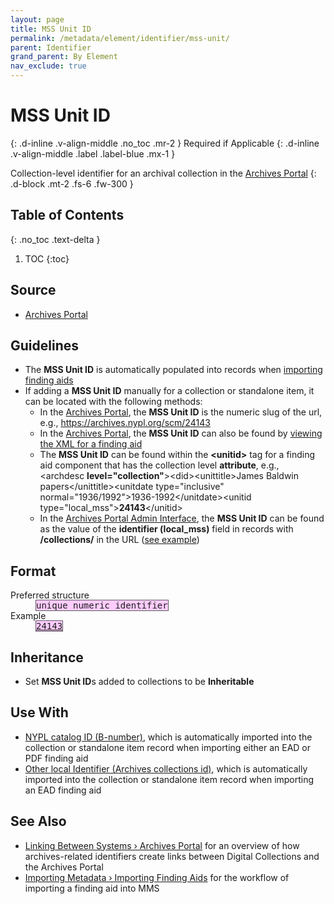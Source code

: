 ```yaml
---
layout: page
title: MSS Unit ID
permalink: /metadata/element/identifier/mss-unit/
parent: Identifier
grand_parent: By Element
nav_exclude: true
---
```


# MSS Unit ID
{: .d-inline .v-align-middle .no_toc .mr-2 }
Required if Applicable
{: .d-inline .v-align-middle .label .label-blue .mx-1 }

Collection-level identifier for an archival collection in the [Archives Portal](/metadata-documentation/resources/glossary/#archives-portal)
{: .d-block .mt-2 .fs-6 .fw-300 }

## Table of Contents
{: .no_toc .text-delta }

1. TOC
{:toc}

## Source
- [Archives Portal](/metadata-documentation/resources/glossary/#archives-portal)

## Guidelines
- The **MSS Unit ID** is automatically populated into records when [importing finding aids](/metadata-documentation/workflows/import/#importing-finding-aids)
- If adding a **MSS Unit ID** manually for a collection or standalone item, it can be located with the following methods:
    - In the [Archives Portal](/metadata-documentation/resources/glossary/#archives-portal), the **MSS Unit ID** is the numeric slug of the url, e.g., <https://archives.nypl.org/scm/24143>
    - In the [Archives Portal](/metadata-documentation/resources/glossary/#archives-portal), the **MSS Unit ID** can also be found by [viewing the XML for a finding aid](/metadata-documentation/resources/tips-tricks/#view-xml-in-archives-portal)
    - The **MSS Unit ID** can be found within the **&lt;unitid&gt;** tag for a finding aid component that has the collection level **attribute**, e.g., &lt;archdesc **level=&quot;collection&quot;**&gt;&lt;did&gt;&lt;unittitle&gt;James Baldwin papers&lt;/unittitle&gt;&lt;unitdate type=&quot;inclusive&quot; normal=&quot;1936/1992&quot;&gt;1936-1992&lt;/unitdate&gt;&lt;unitid type=&quot;local_mss&quot;&gt;**24143**&lt;/unitid&gt;
    - In the [Archives Portal Admin Interface](/metadata-documentation/resources/glossary/#archives-portal-admin-interface), the **MSS Unit ID** can be found as the value of the **identifier (local_mss)** field in records with **/collections/** in the URL ([see example](https://archives.nypl.org/admin/collections/10793#:~:text=identifier%20(local_mss),24143))

## Format

<dl>
<dt>Preferred structure</dt>
<dd><tt><span style="background: #ffccff; border: 1px solid #5c5962;">unique numeric identifier</span></tt></dd>
<dt>Example</dt>
<dd><a href="https://archives.nypl.org/scm/24143"><tt><span style="background: #ffccff; border: 1px solid #5c5962;">24143</span></tt></a></dd>
</dl>

## Inheritance
- Set **MSS Unit ID**s added to collections to be **Inheritable**

## Use With
- [NYPL catalog ID (B-number)](/metadata-documentation/metadata/element/identifier/bnumber/), which is automatically imported into the collection or standalone item record when importing either an EAD or PDF finding aid
- [Other local Identifier (Archives collections id)](/metadata-documentation/metadata/element/identifier/other-local/#archives-collections-id), which is automatically imported into the collection or standalone item record when importing an EAD finding aid

## See Also
- [Linking Between Systems › Archives Portal](/metadata-documentation/workflows/linking/#archives-portal) for an overview of how archives-related identifiers create links between Digital Collections and the Archives Portal
- [Importing Metadata › Importing Finding Aids](/metadata-documentation/workflows/import/#importing-finding-aids) for the workflow of importing a finding aid into MMS